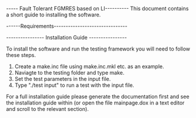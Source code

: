 ----- Fault Tolerant FGMRES based on LI----------
This document contains a short guide to installing the software.

------Requirements------------------------------- 



---------------- Installation Guide ----------------

To install the software and run the testing framework you will
need to follow these steps.

1. Create a make.inc file using make.inc.mkl etc. as an example.
2. Naviagte to the testing folder and type make.
3. Set the test parameters in the input file.
4. Type "./test input" to run a test with the input file.

For a full installation guide please generate the documentation
first and see the installation guide within
(or open the file mainpage.dox in a text editor and scroll to the
relevant section).
